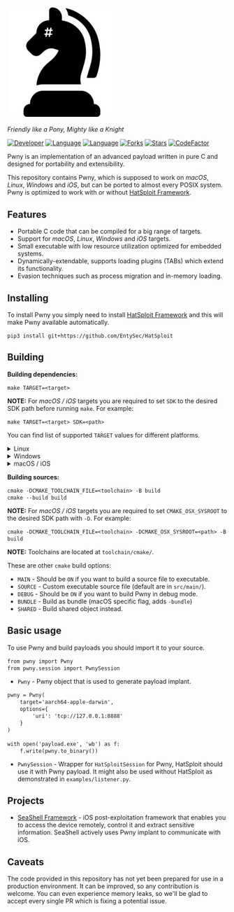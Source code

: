 <h3 align="left">
    <img src="https://github.com/EntySec/Pwny/blob/main/docs/logo.png" alt="logo" height="250px">
</h3>

*Friendly like a Pony, Mighty like a Knight*

[![Developer](https://img.shields.io/badge/developer-EntySec-blue.svg)](https://entysec.com)
[![Language](https://img.shields.io/badge/language-C-grey.svg)](https://github.com/EntySec/Pwny)
[![Language](https://img.shields.io/badge/language-Python-blue.svg)](https://github.com/EntySec/Pwny)
[![Forks](https://img.shields.io/github/forks/EntySec/Pwny?style=flat&color=green)](https://github.com/EntySec/Pwny/forks)
[![Stars](https://img.shields.io/github/stars/EntySec/Pwny?style=flat&color=yellow)](https://github.com/EntySec/Pwny/stargazers)
[![CodeFactor](https://www.codefactor.io/repository/github/EntySec/Pwny/badge)](https://www.codefactor.io/repository/github/EntySec/Pwny)

Pwny is an implementation of an advanced payload written in pure C and designed for portability and extensibility.

This repository contains Pwny, which is supposed to work on *macOS*, *Linux*, *Windows* and *iOS*, but can be ported to almost every POSIX system. Pwny is optimized to work with or without [HatSploit Framework](https://github.com/EntySec/HatSploit).

## Features

* Portable C code that can be compiled for a big range of targets.
* Support for *macOS*, *Linux*, *Windows* and *iOS* targets.
* Small executable with low resource utilization optimized for embedded systems.
* Dynamically-extendable, supports loading plugins (TABs) which extend its functionality.
* Evasion techniques such as process migration and in-memory loading.

## Installing

To install Pwny you simply need to install [HatSploit Framework](https://github.com/EntySec/HatSploit) and this will make Pwny available automatically.

```
pip3 install git+https://github.com/EntySec/HatSploit
```

## Building

**Building dependencies:**

```
make TARGET=<target>
```

**NOTE:** For *macOS / iOS* targets you are required to set `SDK` to the desired SDK path before running `make`. For example:

```
make TARGET=<target> SDK=<path>
```

You can find list of supported `TARGET` values for different platforms.

<details>
    <summary>Linux</summary><br>
    <code>aarch64-linux-musl</code><br>
    <code>armv5l-linux-musleabi</code><br>
    <code>armv5b-linux-musleabi</code><br>
    <code>i486-linux-musl</code><br>
    <code>x86_64-linux-musl</code><br>
    <code>powerpc-linux-muslsf</code><br>
    <code>powerpc64le-linux-musl</code><br>
    <code>mips-linux-muslsf</code><br>
    <code>mipsel-linux-muslsf</code><br>
    <code>mips64-linux-musl</code><br>
    <code>s390x-linux-musl</code><br>
    <br>
</details>

<details>
    <summary>Windows</summary><br>
    <code>x86_64-w64-mingw32</code><br>
    <code>x86_64-w64-mingw32</code><br>
    <br>
</details>

<details>
    <summary>macOS / iOS</summary><br>
    <code>arm-iphone-darwin</code><br>
    <code>aarch64-iphone-darwin</code><br>
    <code>i386-apple-darwin</code><br>
    <code>x86_64-apple-darwin</code><br>
    <code>aarch64-apple-darwin</code><br>
    <br>
</details>

**Building sources:**

```shell
cmake -DCMAKE_TOOLCHAIN_FILE=<toolchain> -B build
cmake --build build
```

**NOTE:** For *macOS / iOS* targets you are required to set `CMAKE_OSX_SYSROOT` to the desired SDK path with `-D`. For example:

```shell
cmake -DCMAKE_TOOLCHAIN_FILE=<toolchain> -DCMAKE_OSX_SYSROOT=<path> -B build
```

**NOTE:** Toolchains are located at `toolchain/cmake/`.

These are other `cmake` build options:

* `MAIN` - Should be `ON` if you want to build a source file to executable.
* `SOURCE` - Custom executable source file (default are in `src/main/`).
* `DEBUG` - Should be `ON` if you want to build Pwny in debug mode.
* `BUNDLE` - Build as bundle (macOS specific flag, adds `-bundle`)
* `SHARED` - Build shared object instead.

## Basic usage

To use Pwny and build payloads you should import it to your source.

```python3
from pwny import Pwny
from pwny.session import PwnySession
```

* `Pwny` - Pwny object that is used to generate payload implant.

```python3
pwny = Pwny(
    target='aarch64-apple-darwin',
    options={
        'uri': 'tcp://127.0.0.1:8888'
    }
)

with open('payload.exe', 'wb') as f:
    f.write(pwny.to_binary())
```

* `PwnySession` - Wrapper for `HatSploitSession` for Pwny, HatSploit should use it with Pwny payload. It might also be used without HatSploit as demonstrated in `examples/listener.py`.

## Projects

* [SeaShell Framework](https://github.com/EntySec/SeaShell) - iOS post-exploitation framework that enables you to access the device remotely, control it and extract sensitive information. SeaShell actively uses Pwny implant to communicate with iOS.

## Caveats

The code provided in this repository has not yet been prepared for use in a production environment. It can be improved, so any contribution is welcome. You can even experience memory leaks, so we'll be glad to accept every single PR which is fixing a potential issue.
